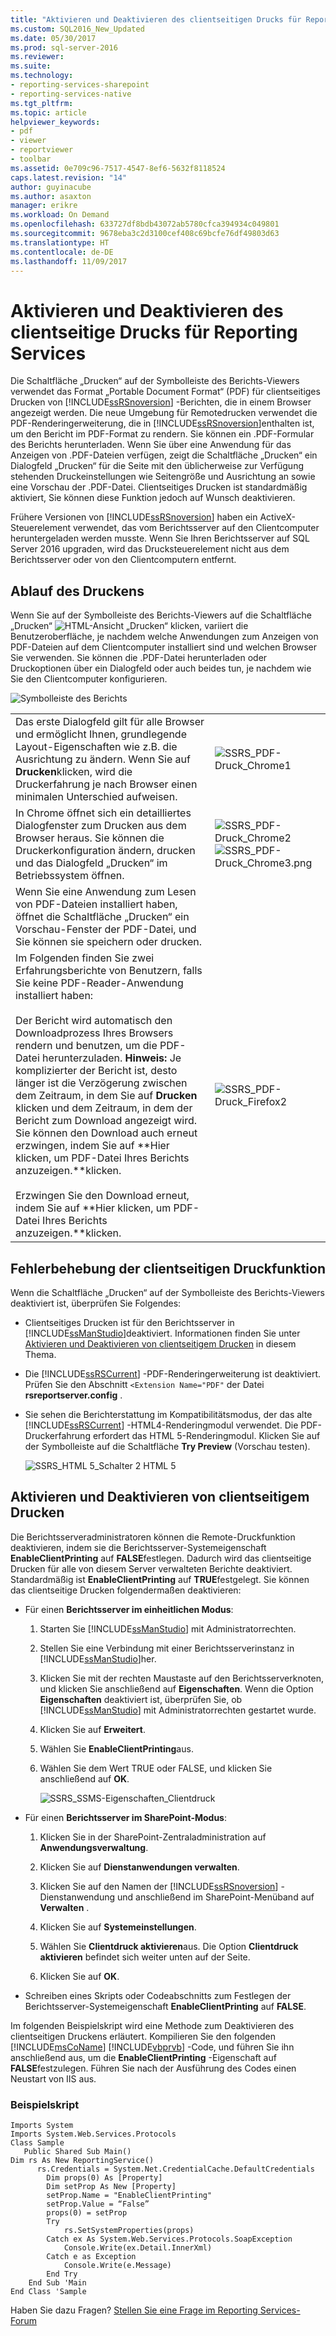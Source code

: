 ```yaml
---
title: "Aktivieren und Deaktivieren des clientseitigen Drucks für Reporting Services | Microsoft-Dokumentation"
ms.custom: SQL2016_New_Updated
ms.date: 05/30/2017
ms.prod: sql-server-2016
ms.reviewer: 
ms.suite: 
ms.technology:
- reporting-services-sharepoint
- reporting-services-native
ms.tgt_pltfrm: 
ms.topic: article
helpviewer_keywords:
- pdf
- viewer
- reportviewer
- toolbar
ms.assetid: 0e709c96-7517-4547-8ef6-5632f8118524
caps.latest.revision: "14"
author: guyinacube
ms.author: asaxton
manager: erikre
ms.workload: On Demand
ms.openlocfilehash: 633727df8bdb43072ab5780cfca394934c049801
ms.sourcegitcommit: 9678eba3c2d3100cef408c69bcfe76df49803d63
ms.translationtype: HT
ms.contentlocale: de-DE
ms.lasthandoff: 11/09/2017
---
```

# <a name="enable-and-disable-client-side-printing-for-reporting-services"></a>Aktivieren und Deaktivieren des clientseitige Drucks für Reporting Services

  Die Schaltfläche „Drucken“ auf der Symbolleiste des Berichts-Viewers verwendet das Format „Portable Document Format“ (PDF) für clientseitiges Drucken von [!INCLUDE[ssRSnoversion](../../includes/ssrsnoversion-md.md)] -Berichten, die in einem Browser angezeigt werden. Die neue Umgebung für Remotedrucken verwendet die PDF-Renderingerweiterung, die in [!INCLUDE[ssRSnoversion](../../includes/ssrsnoversion-md.md)]enthalten ist, um den Bericht im PDF-Format zu rendern. Sie können ein .PDF-Formular des Berichts herunterladen. Wenn Sie über eine Anwendung für das Anzeigen von .PDF-Dateien verfügen, zeigt die Schaltfläche „Drucken“ ein Dialogfeld „Drucken“ für die Seite mit den üblicherweise zur Verfügung stehenden Druckeinstellungen wie Seitengröße und Ausrichtung an sowie eine Vorschau der .PDF-Datei. Clientseitiges Drucken ist standardmäßig aktiviert, Sie können diese Funktion jedoch auf Wunsch deaktivieren.  
  
 Frühere Versionen von [!INCLUDE[ssRSnoversion](../../includes/ssrsnoversion-md.md)] haben ein ActiveX-Steuerelement verwendet, das vom Berichtsserver auf den Clientcomputer heruntergeladen werden musste. Wenn Sie Ihren Berichtsserver auf SQL Server 2016 upgraden, wird das Drucksteuerelement nicht aus dem Berichtsserver oder von den Clientcomputern entfernt.  

##  <a name="bkmk_clientside_printexpereince"></a> Ablauf des Druckens  
 Wenn Sie auf der Symbolleiste des Berichts-Viewers auf die Schaltfläche „Drucken“ ![HTML-Ansicht „Drucken“](../../reporting-services/report-server/media/htmlviewer-print.png "htmlviewer_print") klicken, variiert die Benutzeroberfläche, je nachdem welche Anwendungen zum Anzeigen von PDF-Dateien auf dem Clientcomputer installiert sind und welchen Browser Sie verwenden.   Sie können die .PDF-Datei herunterladen oder Druckoptionen über ein Dialogfeld oder auch beides tun, je nachdem wie Sie den Clientcomputer konfigurieren.  
  
 ![Symbolleiste des Berichts](../../reporting-services/media/ssrs-htmlviewer-toolbar.png "Report toolbar")  
  
|||  
|-|-|  
|Das erste Dialogfeld gilt für alle Browser und ermöglicht Ihnen, grundlegende Layout-Eigenschaften wie z.B. die Ausrichtung zu ändern. Wenn Sie auf **Drucken**klicken, wird die Druckerfahrung je nach Browser einen minimalen Unterschied aufweisen.|![SSRS_PDF-Druck_Chrome1](../../reporting-services/report-server/media/ssrs-pdfprint-chrome1.png "ssrs_pdfprint_chrome1")|  
|In Chrome öffnet sich ein detailliertes Dialogfenster zum Drucken aus dem Browser heraus.   Sie können die Druckerkonfiguration ändern, drucken und das Dialogfeld „Drucken“ im Betriebssystem öffnen.|![SSRS_PDF-Druck_Chrome2](../../reporting-services/report-server/media/ssrs-pdfprint-chrome2.png "ssrs_pdfprint_chrome2") ![SSRS_PDF-Druck_Chrome3.png](../../reporting-services/report-server/media/ssrs-pdfprint-chrome3-png.png "ssrs_pdfprint_chrome3.png")|  
|Wenn Sie eine Anwendung zum Lesen von PDF-Dateien installiert haben, öffnet die Schaltfläche „Drucken“ ein Vorschau-Fenster der PDF-Datei, und Sie können sie speichern oder drucken.||  
|Im Folgenden finden Sie zwei Erfahrungsberichte von Benutzern, falls Sie keine PDF-Reader-Anwendung installiert haben:<br /><br /> Der Bericht wird automatisch den Downloadprozess Ihres Browsers rendern und benutzen, um die PDF-Datei herunterzuladen.   **Hinweis:** Je komplizierter der Bericht ist, desto länger ist die Verzögerung zwischen dem Zeitraum, in dem Sie auf **Drucken** klicken und dem Zeitraum, in dem der Bericht zum Download angezeigt wird. Sie können den Download auch erneut erzwingen, indem Sie auf **Hier klicken, um PDF-Datei Ihres Berichts anzuzeigen.**klicken.<br /><br /> Erzwingen Sie den Download erneut, indem Sie auf **Hier klicken, um PDF-Datei Ihres Berichts anzuzeigen.**klicken.|![SSRS_PDF-Druck_Firefox2](../../reporting-services/report-server/media/ssrs-pdfprint-firefox2.png "ssrs_pdfprint_firefox2")|  
  
##  <a name="bkmk_troubleshoot_clientsideprinting"></a> Fehlerbehebung der clientseitigen Druckfunktion  
 Wenn die Schaltfläche „Drucken“ auf der Symbolleiste des Berichts-Viewers deaktiviert ist, überprüfen Sie Folgendes:  
  
-   Clientseitiges Drucken ist für den Berichtsserver in [!INCLUDE[ssManStudio](../../includes/ssmanstudio-md.md)]deaktiviert. Informationen finden Sie unter  [Aktivieren und Deaktivieren von clientseitigem Drucken](#bkmk_enable) in diesem Thema.  
  
-   Die [!INCLUDE[ssRSCurrent](../../includes/ssrscurrent-md.md)] -PDF-Renderingerweiterung ist deaktiviert. Prüfen Sie den Abschnitt `<Extension Name="PDF"` der Datei **rsreportserver.config** .  
  
-   Sie sehen die Berichterstattung im Kompatibilitätsmodus, der das alte [!INCLUDE[ssRSCurrent](../../includes/ssrscurrent-md.md)] -HTML4-Renderingmodul verwendet. Die PDF-Druckerfahrung erfordert das HTML 5-Renderingmodul.  Klicken Sie auf der Symbolleiste auf die Schaltfläche **Try Preview** (Vorschau testen).  
  
     ![SSRS_HTML 5_Schalter 2 HTML 5](../../reporting-services/report-server/media/ssrs-html5-switch2html5.png "ssrs_html5_switch2html5")  
  
##  <a name="bkmk_enable"></a> Aktivieren und Deaktivieren von clientseitigem Drucken  
 Die Berichtsserveradministratoren können die Remote-Druckfunktion deaktivieren, indem sie die Berichtsserver-Systemeigenschaft **EnableClientPrinting** auf **FALSE**festlegen. Dadurch wird das clientseitige Drucken für alle von diesem Server verwalteten Berichte deaktiviert. Standardmäßig ist **EnableClientPrinting** auf **TRUE**festgelegt. Sie können das clientseitige Drucken folgendermaßen deaktivieren:  
  
-   Für einen **Berichtsserver im einheitlichen Modus**:  
  
    1.  Starten Sie [!INCLUDE[ssManStudio](../../includes/ssmanstudio-md.md)] mit Administratorrechten.  
  
    2.  Stellen Sie eine Verbindung mit einer Berichtsserverinstanz in [!INCLUDE[ssManStudio](../../includes/ssmanstudio-md.md)]her.  
  
    3.  Klicken Sie mit der rechten Maustaste auf den Berichtsserverknoten, und klicken Sie anschließend auf **Eigenschaften**. Wenn die Option **Eigenschaften** deaktiviert ist, überprüfen Sie, ob [!INCLUDE[ssManStudio](../../includes/ssmanstudio-md.md)] mit Administratorrechten gestartet wurde.  
  
    4.  Klicken Sie auf **Erweitert**.  
  
    5.  Wählen Sie **EnableClientPrinting**aus.  
  
    6.  Wählen Sie dem Wert TRUE oder FALSE, und klicken Sie anschließend auf **OK**.  
  
         ![SSRS_SSMS-Eigenschaften_Clientdruck](../../reporting-services/report-server/media/ssrs-ssmsproperties-clientprinting.png "ssrs_ssmsproperties_clientprinting")  
  
-   Für einen **Berichtsserver im SharePoint-Modus**:  
  
    1.  Klicken Sie in der SharePoint-Zentraladministration auf **Anwendungsverwaltung**.  
  
    2.  Klicken Sie auf **Dienstanwendungen verwalten**.  
  
    3.  Klicken Sie auf den Namen der [!INCLUDE[ssRSnoversion](../../includes/ssrsnoversion-md.md)] -Dienstanwendung und anschließend im SharePoint-Menüband auf **Verwalten** .  
  
    4.  Klicken Sie auf **Systemeinstellungen**.  
  
    5.  Wählen Sie **Clientdruck aktivieren**aus. Die Option **Clientdruck aktivieren** befindet sich weiter unten auf der Seite.  
  
    6.  Klicken Sie auf **OK**.  
  
-   Schreiben eines Skripts oder Codeabschnitts zum Festlegen der Berichtsserver-Systemeigenschaft **EnableClientPrinting** auf **FALSE**.  
  
 Im folgenden Beispielskript wird eine Methode zum Deaktivieren des clientseitigen Druckens erläutert. Kompilieren Sie den folgenden [!INCLUDE[msCoName](../../includes/msconame-md.md)] [!INCLUDE[vbprvb](../../includes/vbprvb-md.md)] -Code, und führen Sie ihn anschließend aus, um die **EnableClientPrinting** -Eigenschaft auf **FALSE**festzulegen. Führen Sie nach der Ausführung des Codes einen Neustart von IIS aus.  
  
### <a name="sample-script"></a>Beispielskript  
  
```  
Imports System  
Imports System.Web.Services.Protocols  
Class Sample  
   Public Shared Sub Main()  
Dim rs As New ReportingService()  
      rs.Credentials = System.Net.CredentialCache.DefaultCredentials  
        Dim props(0) As [Property]  
        Dim setProp As New [Property]  
        setProp.Name = "EnableClientPrinting"  
        setProp.Value = “False”   
        props(0) = setProp  
        Try  
            rs.SetSystemProperties(props)  
        Catch ex As System.Web.Services.Protocols.SoapException  
            Console.Write(ex.Detail.InnerXml)  
        Catch e as Exception  
            Console.Write(e.Message)  
        End Try  
    End Sub 'Main  
End Class 'Sample  
```

Haben Sie dazu Fragen? [Stellen Sie eine Frage im Reporting Services-Forum](http://go.microsoft.com/fwlink/?LinkId=620231)
